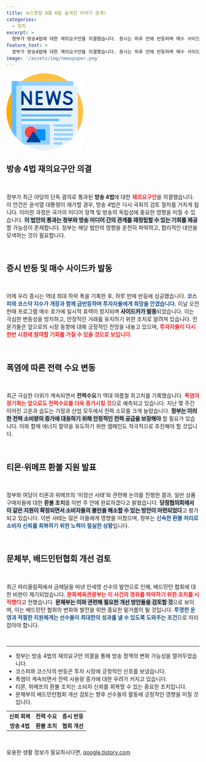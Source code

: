 ```yaml
---
title: 뉴스현장 8월 6일 숨겨진 이야기 공개!
categories:
  - 정치
excerpt: >
  정부가 방송4법에 대한 재의요구안을 의결했습니다. 증시는 하루 만에 반등하며 매수 사이드카가 발동, 뜨거운 여름 속 전력수요는 최고치를 기록했습니다. 티몬·위메프 문제 환불도 조속히 추진됩니다.
feature_text: >
  정부가 방송4법에 대한 재의요구안을 의결했습니다. 증시는 하루 만에 반등하며 매수 사이드카가 발동, 뜨거운 여름 속 전력수요는 최고치를 기록했습니다. 티몬·위메프 문제 환불도 조속히 추진됩니다.
image: '/assets/img/newspaper.png'
---
```


<p><img src="/assets/img/newspaper.png" alt="kimp 속보" /></p>

<h2 data-ke-size="size26">방송 4법 재의요구안 의결</h2>

<p data-ke-size="size16">&nbsp;</p>

<p>정부가 최근 야당의 단독 결의로 통과된 <b>방송 4법</b>에 대한 <b><span style="color: #ee2323;">재의요구안</span></b>을 의결했습니다. 이 안건은 윤석열 대통령이 재가할 경우, 방송 4법은 다시 국회의 검토 절차를 거치게 됩니다. 이러한 과정은 국가의 미디어 정책 및 방송의 독립성에 중요한 영향을 미칠 수 있습니다. <b><span style="background-color: #21538527;">이 법안의 통과는 정부와 방송 미디어 간의 관계를 재정립할 수 있는 기회를 제공</span></b>할 가능성이 존재합니다. 정부는 해당 법안의 영향을 온전히 파악하고, 합리적인 대안을 모색하는 것이 필요합니다.</p>

<p data-ke-size="size16">&nbsp;</p>

<h2 data-ke-size="size26">증시 반등 및 매수 사이드카 발동</h2>

<p data-ke-size="size16">&nbsp;</p>

<p>어제 우리 증시는 역대 최대 하락 폭을 기록한 후, 하루 만에 반등에 성공했습니다. <b><span style="color: #1a5490;">코스피와 코스닥 지수가 개장과 함께<strong> 급반등</strong>하며 투자자들에게 희망을 안겼습니다.</span></b> 이날 오전 한때 프로그램 매수 호가에 일시적 효력이 정지되며 <b><span style="background-color: #21538527;">사이드카가 발동</span></b>되었습니다. 이는 극심한 변동성을 방지하고, 안정적인 거래를 유지하기 위한 조치로 알려져 있습니다. 전문가들은 앞으로의 시장 동향에 대해 긍정적인 전망을 내놓고 있으며, <b><span style="color: #ee2323;">투자자들이 다시 한번 시장에 참여할 기회를 가질 수 있을 것으로 보입니다.</span></b></p>

<p data-ke-size="size16">&nbsp;</p>

<h2 data-ke-size="size26">폭염에 따른 전력 수요 변동</h2>

<p data-ke-size="size16">&nbsp;</p>

<p>최근 극심한 더위가 계속되면서 <b>전력수요</b>가 역대 여름철 최고치를 기록했습니다. <b><span style="color: #ee2323;">폭염의 장기화는 앞으로도 전력수요를 더욱 증가시킬 것</span></b>으로 예측되고 있습니다. 지난 몇 주간 이어진 고온과 습도는 가정과 산업 모두에서 전력 소모를 크게 늘렸습니다. <b><span style="background-color: #21538527;">정부는 이러한 전력 소비량의 증가에 대응하기 위해 안정적인 전력 공급을 보장해야</span></b> 할 필요가 있습니다. 이와 함께 에너지 절약을 유도하기 위한 캠페인도 적극적으로 추진해야 할 것입니다.</p>

<p data-ke-size="size16">&nbsp;</p>

<h2 data-ke-size="size26">티몬·위메프 환불 지원 발표</h2>

<p data-ke-size="size16">&nbsp;</p>

<p>정부와 여당이 티몬과 위메프의 '미정산 사태'와 관련해 논의를 진행한 결과, 일반 상품 구매자들에 대한 <b>환불 조치</b>를 이번 주 안에 완료하겠다고 밝혔습니다. <b><span style="background-color: #21538527;">당정협의회에서 이 같은 지원이 확정되면서 소비자들의 불만을 해소할 수 있는 방안이 마련되었다</span></b>고 평가되고 있습니다. 이번 사태는 많은 이들에게 영향을 미쳤으며, 정부는 <b><span style="color: #1a5490;">신속한 환불 처리로 소비자 신뢰를 회복하기 위한 노력이 절실한 상황</span></b>입니다.</p>

<p data-ke-size="size16">&nbsp;</p>

<h2 data-ke-size="size26">문체부, 배드민턴협회 개선 검토</h2>

<p data-ke-size="size16">&nbsp;</p>

<p>최근 파리올림픽에서 금메달을 따낸 안세영 선수의 발언으로 인해, 배드민턴 협회에 대한 비판이 제기되었습니다. <b><span style="color: #ee2323;">문화체육관광부는 이 사건의 경위를 파악하기 위한 조치를 시작했다</span></b>고 전했습니다. <b><span style="background-color: #21538527;">문체부는 이와 관련해 필요한 개선 방안들을 검토할 것</span></b>으로 보이며, 이는 배드민턴 협회의 변화와 발전을 위한 중요한 밑거름이 될 것입니다. <b><span style="color: #1a5490;">투명한 운영과 적절한 지원체계는 선수들이 최대한의 성과를 낼 수 있도록 도와주는 조건</span></b>으로 자리 잡아야 합니다.</p>

<p data-ke-size="size16">&nbsp;</p>

<hr>

<ul>
    <li>정부는 방송 4법의 재의요구안 의결을 통해 방송 정책의 변화 가능성을 열어두었습니다.</li>
    <li>코스피와 코스닥의 반등은 투자 시장에 긍정적인 신호를 보냈습니다.</li>
    <li>폭염이 계속되면서 전력 사용량 증가에 대한 우려가 커지고 있습니다.</li>
    <li>티몬, 위메프의 환불 조치는 소비자 신뢰를 회복할 수 있는 중요한 조치입니다.</li>
    <li>문체부의 배드민턴협회 개선 검토는 향후 선수들의 활동에 긍정적인 영향을 미칠 것입니다.</li>
</ul>

<table>
    <tr>
        <td style="text-align: center; height: 17px;"><b>신뢰 회복</b></td>
        <td style="text-align: center; height: 17px;"><b>전력 수요</b></td>
        <td style="text-align: center; height: 17px;"><b>증시 반등</b></td>
    </tr>
    <tr>
        <td style="text-align: center; height: 17px;"><b>방송 4법</b></td>
        <td style="text-align: center; height: 17px;"><b>환불 조치</b></td>
        <td style="text-align: center; height: 17px;"><b>협회 개선</b></td>
    </tr>
</table>

<p data-ke-size="size16">&nbsp;</p>
유용한 생활 정보가 필요하시다면, <a href="https://qoogle.tistory.com" rel="dofollow">qoogle.tistory.com</a>


